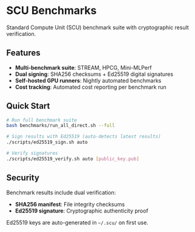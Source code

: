 # SCU Benchmarks

Standard Compute Unit (SCU) benchmark suite with cryptographic result verification.

## Features

- **Multi-benchmark suite**: STREAM, HPCG, Mini-MLPerf
- **Dual signing**: SHA256 checksums + Ed25519 digital signatures  
- **Self-hosted GPU runners**: Nightly automated benchmarks
- **Cost tracking**: Automated cost reporting per benchmark run

## Quick Start

```bash
# Run full benchmark suite
bash benchmarks/run_all_direct.sh --full

# Sign results with Ed25519 (auto-detects latest results)
./scripts/ed25519_sign.sh auto

# Verify signatures
./scripts/ed25519_verify.sh auto [public_key.pub]
```

## Security

Benchmark results include dual verification:
- **SHA256 manifest**: File integrity checksums
- **Ed25519 signature**: Cryptographic authenticity proof

Ed25519 keys are auto-generated in `~/.scu/` on first use.
